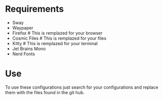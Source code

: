 # Requirements
- Sway
- Waypaper
- Firefox # This is remplazed for your browser
- Cosmic Files # This is remplazed for your files
- Kitty # This is remplazed for your terminal
- Jet Brains Mono
- Nerd Fonts
# Use

To use these configurations just search for your configurations and replace them with the files found in the git hub.
